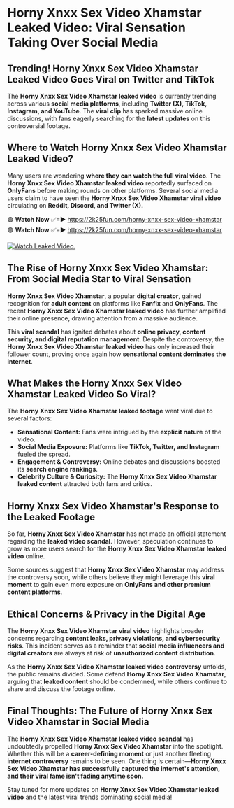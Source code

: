 # Horny Xnxx Sex Video Xhamstar Leaked Video: Viral Sensation Taking Over Social Media

## **Trending! Horny Xnxx Sex Video Xhamstar Leaked Video Goes Viral on Twitter and TikTok**
The **Horny Xnxx Sex Video Xhamstar leaked video** is currently trending across various **social media platforms**, including **Twitter (X), TikTok, Instagram, and YouTube**. The **viral clip** has sparked massive online discussions, with fans eagerly searching for the **latest updates** on this controversial footage.

## **Where to Watch Horny Xnxx Sex Video Xhamstar Leaked Video?**
Many users are wondering **where they can watch the full viral video**. The **Horny Xnxx Sex Video Xhamstar leaked video** reportedly surfaced on **OnlyFans** before making rounds on other platforms. Several social media users claim to have seen the **Horny Xnxx Sex Video Xhamstar viral video** circulating on **Reddit, Discord, and Twitter (X).**

🟢 **Watch Now** ✅=► https://2k25fun.com/horny-xnxx-sex-video-xhamstar  
🟢 **Watch Now** ✅=► https://2k25fun.com/horny-xnxx-sex-video-xhamstar  

[![Watch Leaked Video.](https://miro.medium.com/v2/resize:fit:828/format:webp/1*cilzJN44JGOrTw9NJCrNHA.gif "Watch Leaked Video")](https://2k25fun.com/horny-xnxx-sex-video-xhamstar)

## **The Rise of Horny Xnxx Sex Video Xhamstar: From Social Media Star to Viral Sensation**
**Horny Xnxx Sex Video Xhamstar**, a popular **digital creator**, gained recognition for **adult content** on platforms like **Fanfix** and **OnlyFans**. The recent **Horny Xnxx Sex Video Xhamstar leaked video** has further amplified their online presence, drawing attention from a massive audience.

This **viral scandal** has ignited debates about **online privacy, content security, and digital reputation management**. Despite the controversy, the **Horny Xnxx Sex Video Xhamstar leaked video** has only increased their follower count, proving once again how **sensational content dominates the internet**.

## **What Makes the Horny Xnxx Sex Video Xhamstar Leaked Video So Viral?**
The **Horny Xnxx Sex Video Xhamstar leaked footage** went viral due to several factors:
- **Sensational Content:** Fans were intrigued by the **explicit nature** of the video.
- **Social Media Exposure:** Platforms like **TikTok, Twitter, and Instagram** fueled the spread.
- **Engagement & Controversy:** Online debates and discussions boosted its **search engine rankings**.
- **Celebrity Culture & Curiosity:** The **Horny Xnxx Sex Video Xhamstar leaked content** attracted both fans and critics.

## **Horny Xnxx Sex Video Xhamstar's Response to the Leaked Footage**
So far, **Horny Xnxx Sex Video Xhamstar** has not made an official statement regarding the **leaked video scandal**. However, speculation continues to grow as more users search for the **Horny Xnxx Sex Video Xhamstar leaked video** online.

Some sources suggest that **Horny Xnxx Sex Video Xhamstar** may address the controversy soon, while others believe they might leverage this **viral moment** to gain even more exposure on **OnlyFans and other premium content platforms**.

## **Ethical Concerns & Privacy in the Digital Age**
The **Horny Xnxx Sex Video Xhamstar viral video** highlights broader concerns regarding **content leaks, privacy violations, and cybersecurity risks**. This incident serves as a reminder that **social media influencers and digital creators** are always at risk of **unauthorized content distribution**.

As the **Horny Xnxx Sex Video Xhamstar leaked video controversy** unfolds, the public remains divided. Some defend **Horny Xnxx Sex Video Xhamstar**, arguing that **leaked content** should be condemned, while others continue to share and discuss the footage online.

## **Final Thoughts: The Future of Horny Xnxx Sex Video Xhamstar in Social Media**
The **Horny Xnxx Sex Video Xhamstar leaked video scandal** has undoubtedly propelled **Horny Xnxx Sex Video Xhamstar** into the spotlight. Whether this will be a **career-defining moment** or just another fleeting **internet controversy** remains to be seen. One thing is certain—**Horny Xnxx Sex Video Xhamstar has successfully captured the internet's attention, and their viral fame isn't fading anytime soon.**

Stay tuned for more updates on **Horny Xnxx Sex Video Xhamstar leaked video** and the latest viral trends dominating social media!
